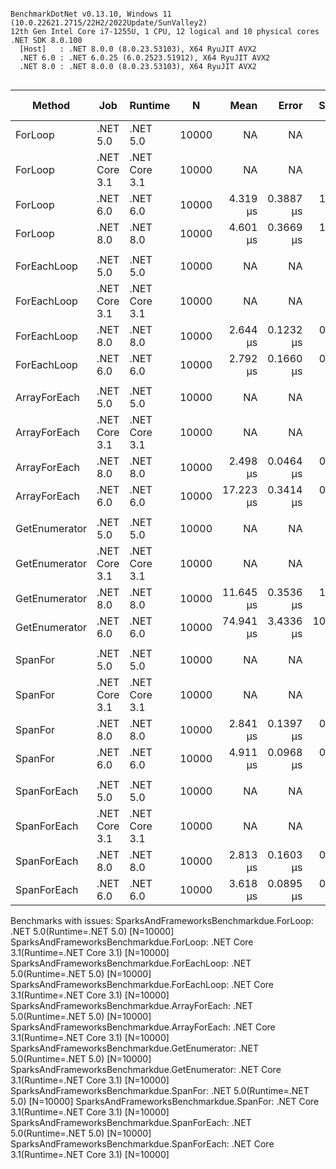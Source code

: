 ```

BenchmarkDotNet v0.13.10, Windows 11 (10.0.22621.2715/22H2/2022Update/SunValley2)
12th Gen Intel Core i7-1255U, 1 CPU, 12 logical and 10 physical cores
.NET SDK 8.0.100
  [Host]   : .NET 8.0.0 (8.0.23.53103), X64 RyuJIT AVX2
  .NET 6.0 : .NET 6.0.25 (6.0.2523.51912), X64 RyuJIT AVX2
  .NET 8.0 : .NET 8.0.0 (8.0.23.53103), X64 RyuJIT AVX2


```
| Method        | Job           | Runtime       | N     | Mean      | Error     | StdDev     | Median    | Ratio | RatioSD | Rank | Allocated | Alloc Ratio |
|-------------- |-------------- |-------------- |------ |----------:|----------:|-----------:|----------:|------:|--------:|-----:|----------:|------------:|
| ForLoop       | .NET 5.0      | .NET 5.0      | 10000 |        NA |        NA |         NA |        NA |     ? |       ? |    ? |        NA |           ? |
| ForLoop       | .NET Core 3.1 | .NET Core 3.1 | 10000 |        NA |        NA |         NA |        NA |     ? |       ? |    ? |        NA |           ? |
| ForLoop       | .NET 6.0      | .NET 6.0      | 10000 |  4.319 μs | 0.3887 μs |  1.1461 μs |  4.999 μs |     ? |       ? |    1 |         - |           ? |
| ForLoop       | .NET 8.0      | .NET 8.0      | 10000 |  4.601 μs | 0.3669 μs |  1.0704 μs |  5.009 μs |     ? |       ? |    1 |         - |           ? |
|               |               |               |       |           |           |            |           |       |         |      |           |             |
| ForEachLoop   | .NET 5.0      | .NET 5.0      | 10000 |        NA |        NA |         NA |        NA |     ? |       ? |    ? |        NA |           ? |
| ForEachLoop   | .NET Core 3.1 | .NET Core 3.1 | 10000 |        NA |        NA |         NA |        NA |     ? |       ? |    ? |        NA |           ? |
| ForEachLoop   | .NET 8.0      | .NET 8.0      | 10000 |  2.644 μs | 0.1232 μs |  0.3634 μs |  2.489 μs |     ? |       ? |    1 |         - |           ? |
| ForEachLoop   | .NET 6.0      | .NET 6.0      | 10000 |  2.792 μs | 0.1660 μs |  0.4816 μs |  2.556 μs |     ? |       ? |    2 |         - |           ? |
|               |               |               |       |           |           |            |           |       |         |      |           |             |
| ArrayForEach  | .NET 5.0      | .NET 5.0      | 10000 |        NA |        NA |         NA |        NA |     ? |       ? |    ? |        NA |           ? |
| ArrayForEach  | .NET Core 3.1 | .NET Core 3.1 | 10000 |        NA |        NA |         NA |        NA |     ? |       ? |    ? |        NA |           ? |
| ArrayForEach  | .NET 8.0      | .NET 8.0      | 10000 |  2.498 μs | 0.0464 μs |  0.1240 μs |  2.456 μs |     ? |       ? |    1 |         - |           ? |
| ArrayForEach  | .NET 6.0      | .NET 6.0      | 10000 | 17.223 μs | 0.3414 μs |  0.6819 μs | 17.386 μs |     ? |       ? |    2 |         - |           ? |
|               |               |               |       |           |           |            |           |       |         |      |           |             |
| GetEnumerator | .NET 5.0      | .NET 5.0      | 10000 |        NA |        NA |         NA |        NA |     ? |       ? |    ? |        NA |           ? |
| GetEnumerator | .NET Core 3.1 | .NET Core 3.1 | 10000 |        NA |        NA |         NA |        NA |     ? |       ? |    ? |        NA |           ? |
| GetEnumerator | .NET 8.0      | .NET 8.0      | 10000 | 11.645 μs | 0.3536 μs |  1.0144 μs | 11.238 μs |     ? |       ? |    1 |      32 B |           ? |
| GetEnumerator | .NET 6.0      | .NET 6.0      | 10000 | 74.941 μs | 3.4336 μs | 10.0161 μs | 71.715 μs |     ? |       ? |    2 |      32 B |           ? |
|               |               |               |       |           |           |            |           |       |         |      |           |             |
| SpanFor       | .NET 5.0      | .NET 5.0      | 10000 |        NA |        NA |         NA |        NA |     ? |       ? |    ? |        NA |           ? |
| SpanFor       | .NET Core 3.1 | .NET Core 3.1 | 10000 |        NA |        NA |         NA |        NA |     ? |       ? |    ? |        NA |           ? |
| SpanFor       | .NET 8.0      | .NET 8.0      | 10000 |  2.841 μs | 0.1397 μs |  0.4098 μs |  2.730 μs |     ? |       ? |    1 |         - |           ? |
| SpanFor       | .NET 6.0      | .NET 6.0      | 10000 |  4.911 μs | 0.0968 μs |  0.1292 μs |  4.880 μs |     ? |       ? |    2 |         - |           ? |
|               |               |               |       |           |           |            |           |       |         |      |           |             |
| SpanForEach   | .NET 5.0      | .NET 5.0      | 10000 |        NA |        NA |         NA |        NA |     ? |       ? |    ? |        NA |           ? |
| SpanForEach   | .NET Core 3.1 | .NET Core 3.1 | 10000 |        NA |        NA |         NA |        NA |     ? |       ? |    ? |        NA |           ? |
| SpanForEach   | .NET 8.0      | .NET 8.0      | 10000 |  2.813 μs | 0.1603 μs |  0.4728 μs |  2.729 μs |     ? |       ? |    1 |         - |           ? |
| SpanForEach   | .NET 6.0      | .NET 6.0      | 10000 |  3.618 μs | 0.0895 μs |  0.2479 μs |  3.617 μs |     ? |       ? |    2 |         - |           ? |

Benchmarks with issues:
  SparksAndFrameworksBenchmarkdue.ForLoop: .NET 5.0(Runtime=.NET 5.0) [N=10000]
  SparksAndFrameworksBenchmarkdue.ForLoop: .NET Core 3.1(Runtime=.NET Core 3.1) [N=10000]
  SparksAndFrameworksBenchmarkdue.ForEachLoop: .NET 5.0(Runtime=.NET 5.0) [N=10000]
  SparksAndFrameworksBenchmarkdue.ForEachLoop: .NET Core 3.1(Runtime=.NET Core 3.1) [N=10000]
  SparksAndFrameworksBenchmarkdue.ArrayForEach: .NET 5.0(Runtime=.NET 5.0) [N=10000]
  SparksAndFrameworksBenchmarkdue.ArrayForEach: .NET Core 3.1(Runtime=.NET Core 3.1) [N=10000]
  SparksAndFrameworksBenchmarkdue.GetEnumerator: .NET 5.0(Runtime=.NET 5.0) [N=10000]
  SparksAndFrameworksBenchmarkdue.GetEnumerator: .NET Core 3.1(Runtime=.NET Core 3.1) [N=10000]
  SparksAndFrameworksBenchmarkdue.SpanFor: .NET 5.0(Runtime=.NET 5.0) [N=10000]
  SparksAndFrameworksBenchmarkdue.SpanFor: .NET Core 3.1(Runtime=.NET Core 3.1) [N=10000]
  SparksAndFrameworksBenchmarkdue.SpanForEach: .NET 5.0(Runtime=.NET 5.0) [N=10000]
  SparksAndFrameworksBenchmarkdue.SpanForEach: .NET Core 3.1(Runtime=.NET Core 3.1) [N=10000]
